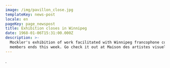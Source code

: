```yaml
---
image: /img/pavillon_close.jpg
templateKey: news-post
locale: en
pageKey: page_newspost
title: Exhibition closes in Winnipeg
date: 1968-01-06T15:31:00.000Z
description: >-
  Mockler's exhibition of work facilitated with Winnipeg francophone community
  members ends this week. Go check it out at Maison des artistes visuels!
---
```

.
